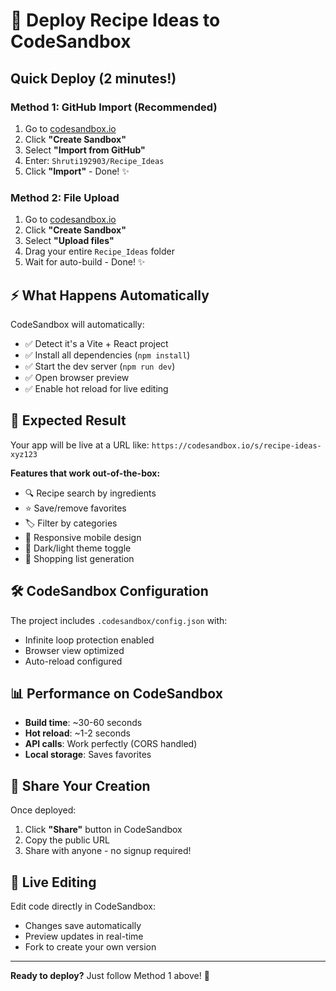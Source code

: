 # 🚀 Deploy Recipe Ideas to CodeSandbox

## Quick Deploy (2 minutes!)

### Method 1: GitHub Import (Recommended)
1. Go to [codesandbox.io](https://codesandbox.io)
2. Click **"Create Sandbox"**
3. Select **"Import from GitHub"**
4. Enter: `Shruti192903/Recipe_Ideas`
5. Click **"Import"** - Done! ✨

### Method 2: File Upload
1. Go to [codesandbox.io](https://codesandbox.io)
2. Click **"Create Sandbox"**
3. Select **"Upload files"**
4. Drag your entire `Recipe_Ideas` folder
5. Wait for auto-build - Done! ✨

## ⚡ What Happens Automatically

CodeSandbox will automatically:
- ✅ Detect it's a Vite + React project
- ✅ Install all dependencies (`npm install`)
- ✅ Start the dev server (`npm run dev`)
- ✅ Open browser preview
- ✅ Enable hot reload for live editing

## 🎯 Expected Result

Your app will be live at a URL like:
`https://codesandbox.io/s/recipe-ideas-xyz123`

**Features that work out-of-the-box:**
- 🔍 Recipe search by ingredients
- ⭐ Save/remove favorites
- 🏷️ Filter by categories
- 📱 Responsive mobile design
- 🌙 Dark/light theme toggle
- 🛒 Shopping list generation

## 🛠️ CodeSandbox Configuration

The project includes `.codesandbox/config.json` with:
- Infinite loop protection enabled
- Browser view optimized
- Auto-reload configured

## 📊 Performance on CodeSandbox

- **Build time**: ~30-60 seconds
- **Hot reload**: ~1-2 seconds
- **API calls**: Work perfectly (CORS handled)
- **Local storage**: Saves favorites

## 🔗 Share Your Creation

Once deployed:
1. Click **"Share"** button in CodeSandbox
2. Copy the public URL
3. Share with anyone - no signup required!

## 🎨 Live Editing

Edit code directly in CodeSandbox:
- Changes save automatically
- Preview updates in real-time
- Fork to create your own version

---

**Ready to deploy?** Just follow Method 1 above! 🚀